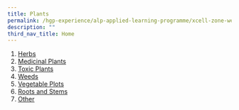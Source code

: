 ```yaml
---
title: Plants
permalink: /hgp-experience/alp-applied-learning-programme/xcell-zone-website/home/plants/
description: ""
third_nav_title: Home
---
```

<ol>
<li><a href="/hgp-experience/alp-applied-learning-programme/xcell-zone-website/home/others/plants/herbs" target="">Herbs</a></li>
<li><a href="/hgp-experience/alp-applied-learning-programme/xcell-zone-website/home/others/plants/herbs" target="">Medicinal Plants</a></li>
<li><a href="/hgp-experience/alp-applied-learning-programme/xcell-zone-website/home/others/plants/toxic-plants" target="">Toxic Plants</a></li>
<li><a href="/hgp-experience/alp-applied-learning-programme/xcell-zone-website/home/others/plants/weeds" target="">Weeds</a></li>
<li><a href="/hgp-experience/alp-applied-learning-programme/xcell-zone-website/home/others/plants/vegetable-plots" target="">Vegetable Plots</a></li>
<li><a href="/hgp-experience/alp-applied-learning-programme/xcell-zone-website/home/others/plants/roots-and-stems" target="">Roots and Stems</a></li>
<li><a href="/hgp-experience/alp-applied-learning-programme/xcell-zone-website/home/others/plants/other" target="">Other</a></li>
</ol>